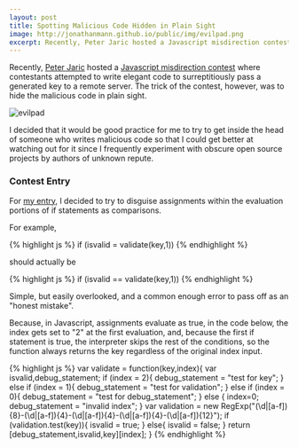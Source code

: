 ```yaml
---
layout: post
title: Spotting Malicious Code Hidden in Plain Sight
image: http://jonathanmann.github.io/public/img/evilpad.png
excerpt: Recently, Peter Jaric hosted a Javascript misdirection contest where contestants attempted to write elegant code to surreptitiously pass a generated key to a remote server. The trick of the contest, however, was to hide the malicious code in plain sight. 
---
```


Recently, [Peter Jaric](https://twitter.com/peterjaric/) hosted a [Javascript misdirection contest](http://misdirect.ion.land/) where contestants attempted to write elegant code to surreptitiously pass a generated key to a remote server. The trick of the contest, however, was to hide the malicious code in plain sight. 

![evilpad](http://jonathanmann.github.io/public/img/evilpad.png)

I decided that it would be good practice for me to try to get inside the head of someone who writes malicious code so that I could get better at watching out for it since I frequently experiment with obscure open source projects by authors of unknown repute.

### Contest Entry

For [my entry](http://jsfiddle.net/1b41dehs/0/), I decided to try to disguise assignments within the evaluation portions of if statements as comparisons. 

For example, 

{% highlight js %}
if (isvalid = validate(key,1))
{% endhighlight %}

should actually be

{% highlight js %}
if (isvalid == validate(key,1))
{% endhighlight %}

Simple, but easily overlooked, and a common enough error to pass off as an "honest mistake". 

Because, in Javascript, assignments evaluate as true, in the code below, the index gets set to "2" at the first evaluation, and, because the first if statement is true, the interpreter skips the rest of the conditions, so the function always returns the key regardless of the original index input.

{% highlight js %}
var validate = function(key,index){
    var isvalid,debug_statement;
    if (index = 2){
        debug_statement = "test for key";
    } else if (index = 1){
        debug_statement = "test for validation";
    } else if (index = 0){
        debug_statement = "test for debug_statement";
    } else {
        index=0; debug_statement = "invalid index";
    }
    var validation = new RegExp("(\\d|[a-f]){8}-(\\d|[a-f]){4}-(\\d|[a-f]){4}-(\\d|[a-f]){4}-(\\d|[a-f]){12}");
    if (validation.test(key)){
        isvalid = true;
    } else{
        isvalid = false;
    }
    return [debug_statement,isvalid,key][index];
}
{% endhighlight %}


